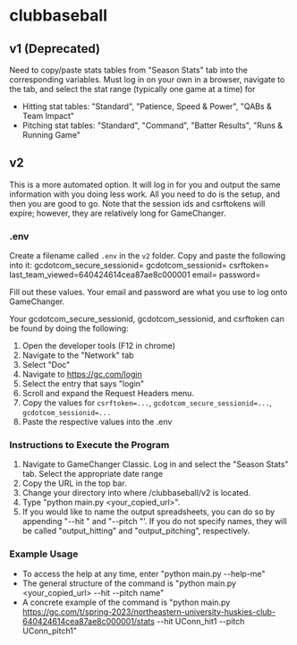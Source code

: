 # clubbaseball

## v1 (Deprecated)
Need to copy/paste stats tables from "Season Stats" tab into the corresponding variables. Must log in on your own in a browser, navigate to the tab, and select the stat range (typically one game at a time) for 
- Hitting stat tables: "Standard", "Patience, Speed & Power", "QABs & Team Impact"
- Pitching stat tables: "Standard", "Command", "Batter Results", "Runs & Running Game"

## v2
This is a more automated option. It will log in for you and output the same information with you doing less work. All you need to do is the setup, and then you are good to go. Note that the session ids and csrftokens will expire; however, they are relatively long for GameChanger.

### .env
Create a filename called `.env` in the `v2` folder. Copy and paste the following into it:
gcdotcom_secure_sessionid=
gcdotcom_sessionid=
csrftoken=
last_team_viewed=640424614cea87ae8c000001
email=
password=

Fill out these values. Your email and password are what you use to log onto GameChanger. 

Your gcdotcom_secure_sessionid, gcdotcom_sessionid, and csrftoken can be found by doing the following:
1. Open the developer tools (F12 in chrome)
2. Navigate to the "Network" tab
3. Select "Doc"
4. Navigate to https://gc.com/login
5. Select the entry that says "login"
6. Scroll and expand the Request Headers menu.
7. Copy the values for `csrftoken=...`, `gcdotcom_secure_sessionid=...`, `gcdotcom_sessionid=...`
8. Paste the respective values into the .env

### Instructions to Execute the Program
1. Navigate to GameChanger Classic. Log in and select the "Season Stats" tab. Select the appropriate date range
2. Copy the URL in the top bar.
3. Change your directory into where /clubbaseball/v2 is located.
4. Type "python main.py <your_copied_url>".
5. If you would like to name the output spreadsheets, you can do so by appending "--hit <name>" and "--pitch <name>"'. If you do not specify names, they will be called "output_hitting" and "output_pitching", respectively.

### Example Usage
- To access the help at any time, enter "python main.py --help-me"
- The general structure of the command is "python main.py <your_copied_url> --hit <name> --pitch name"
- A concrete example of the command is "python main.py https://gc.com/t/spring-2023/northeastern-university-huskies-club-640424614cea87ae8c000001/stats --hit UConn_hit1 --pitch UConn_pitch1"